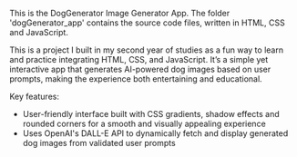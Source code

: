 This is the DogGenerator Image Generator App. The folder 'dogGenerator_app' contains the source code files, written in HTML, CSS and JavaScript.

This is a project I built in my second year of studies as a fun way to learn and practice integrating HTML, CSS, and JavaScript. It’s a simple yet interactive app that generates AI-powered dog images based on user prompts, making the experience both entertaining and educational.

Key features:
  - User-friendly interface built with CSS gradients, shadow effects and rounded corners for a smooth and visually appealing experience
  - Uses OpenAI's DALL-E API to dynamically fetch and display generated dog images from validated user prompts

